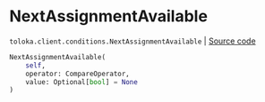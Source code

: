 # NextAssignmentAvailable
`toloka.client.conditions.NextAssignmentAvailable` | [Source code](https://github.com/Toloka/toloka-kit/blob/v1.1.1/src/client/conditions.py#L238)

```python
NextAssignmentAvailable(
    self,
    operator: CompareOperator,
    value: Optional[bool] = None
)
```

